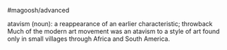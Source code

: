 #magoosh/advanced

atavism (noun): a reappearance of an earlier characteristic; throwback 
Much of the modern art movement was an atavism to a style of art found only in small villages through 
Africa and South America. 
